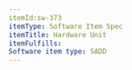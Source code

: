```yaml
---
itemId:sw-373
itemType: Software Item Spec
itemTitle: Hardware Unit 
itemFulfills: 
Software item type: SADD
---
```

